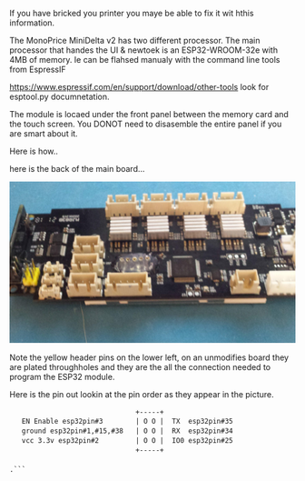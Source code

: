 
If you have bricked you printer you maye be able to fix it wit hthis information.


The MonoPrice MiniDelta v2 has two different processor. The main processor that handes the UI & newtoek is an ESP32-WROOM-32e with 4MB of memory. 
Ie can be flahsed manualy with the command line tools from EspressIF 

https://www.espressif.com/en/support/download/other-tools look for esptool.py documnetation.

The module is locaed under the front panel between the memory card and the touch screen. You DONOT need to disasemble the entire panel if you are smart about it.

Here is how..

here is the back of the main board...


![pic1](/pics/20220801_200219.jpg)

Note the yellow header pins on the lower left, on an unmodifies board they are plated throughholes and they are the all the connection needed to program the ESP32 module.

Here is the pin out lookin at the pin order as they appear in the picture. <br />
```xml
                               +-----+ 
   EN Enable esp32pin#3        | O O |  TX  esp32pin#35 
   ground esp32pin#1,#15,#38   | O O |  RX  esp32pin#34 
   vcc 3.3v esp32pin#2         | O O |  IO0 esp32pin#25 
                               +-----+ 
  
.```
